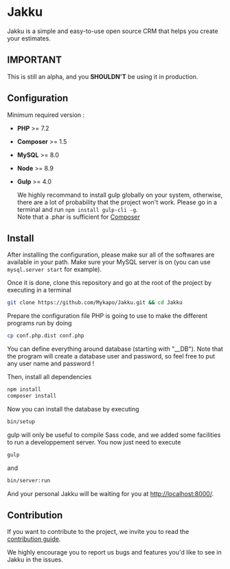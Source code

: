 # Jakku

Jakku is a simple and easy-to-use open source CRM that helps you create your estimates.

## IMPORTANT

This is still an alpha, and you **SHOULDN'T** be using it in production.

## Configuration

Minimum required version :

* **PHP** >= 7.2
* **Composer** >= 1.5
* **MySQL** >= 8.0
* **Node** >= 8.9
* **Gulp** >= 4.0

    We highly recommand to install gulp globally on your system, otherwise, there are a lot of probability that the project won't work. Please go in a terminal and run `npm install gulp-cli -g`.  
    Note that a .phar is sufficient for [Composer](http://getcomposer.org)

## Install

After installing the configuration, please make sur all of the softwares are available in your path. Make sure your MySQL server is on (you can use `mysql.server start` for example).

Once it is done, clone this repository and go at the root of the project by executing in a terminal 

```bash
git clone https://github.com/Mykapo/Jakku.git && cd Jakku
``` 
Prepare the configuration file PHP is going to use to make the different programs run by doing

```bash
cp conf.php.dist conf.php
```

You can define everything around database (starting with "__DB"). Note that the program will create a database user and password, so feel free to put any user name and password !

Then, install all dependencies

```bash
npm install
composer install
``` 

Now you can install the database by executing

```bash
bin/setup
```

gulp will only be useful to compile Sass code, and we added some facilities to run a developpement server. You now just need to execute

```bash
gulp
```

and

```bash
bin/server:run
```

And your personal Jakku will be waiting for you at [http://localhost:8000/](http://localhost:8000/).

## Contribution

If you want to contribute to the project, we invite you to read the [contribution guide](./ressources/doc/CONTRIBUTING.md).

We highly encourage you to report us bugs and features you'd like to see in Jakku in the issues.
